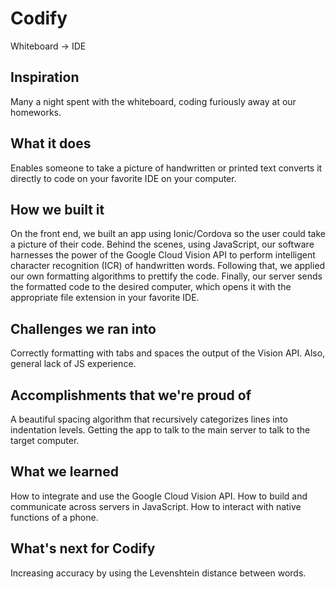 # Codify
Whiteboard -> IDE

## Inspiration
Many a night spent with the whiteboard, coding furiously away at our homeworks.

## What it does
Enables someone to take a picture of handwritten or printed text converts it directly to code on your favorite IDE on your computer.

## How we built it
On the front end, we built an app using Ionic/Cordova so the user could take a picture of their code. Behind the scenes, using JavaScript, our software harnesses the power of the Google Cloud Vision API to perform intelligent character recognition (ICR) of handwritten words. Following that, we applied our own formatting algorithms to prettify the code. Finally, our server sends the formatted code to the desired computer, which opens it with the appropriate file extension in your favorite IDE.

## Challenges we ran into
Correctly formatting with tabs and spaces the output of the Vision API. Also, general lack of JS experience.

## Accomplishments that we're proud of
A beautiful spacing algorithm that recursively categorizes lines into indentation levels.
Getting the app to talk to the main server to talk to the target computer.

## What we learned
How to integrate and use the Google Cloud Vision API.
How to build and communicate across servers in JavaScript.
How to interact with native functions of a phone.


## What's next for Codify
Increasing accuracy by using the Levenshtein distance between words.
